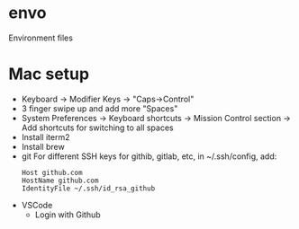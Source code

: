 envo
====
Environment files

Mac setup
=========
  * Keyboard -> Modifier Keys -> "Caps->Control"
  * 3 finger swipe up and add more "Spaces"
  * System Preferences -> Keyboard shortcuts -> Mission Control section -> Add shortcuts for switching to all spaces
  * Install iterm2
  * Install brew
  * git
      For different SSH keys for githib, gitlab, etc,
      in ~/.ssh/config, add:
      ```
      Host github.com
      HostName github.com
      IdentityFile ~/.ssh/id_rsa_github
      ```
  * VSCode
    * Login with Github

